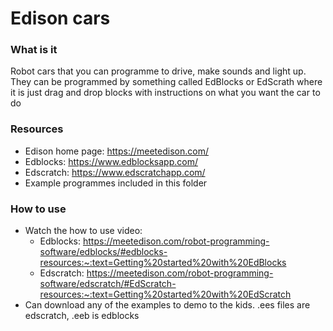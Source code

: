 # Edison cars

### What is it
Robot cars that you can programme to drive, make sounds and light up. They can be programmed by something called EdBlocks or EdScrath where it is just drag and drop blocks with instructions on what you want the car to do

### Resources
- Edison home page: https://meetedison.com/
- Edblocks: https://www.edblocksapp.com/
- Edscratch: https://www.edscratchapp.com/
- Example programmes included in this folder

### How to use
- Watch the how to use video:
   - Edblocks: https://meetedison.com/robot-programming-software/edblocks/#edblocks-resources:~:text=Getting%20started%20with%20EdBlocks
   - Edscratch: https://meetedison.com/robot-programming-software/edscratch/#EdScratch-resources:~:text=Getting%20started%20with%20EdScratch
- Can download any of the examples to demo to the kids. .ees files are edscratch, .eeb is edblocks
